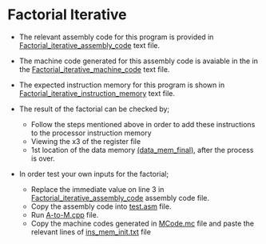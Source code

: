 # Factorial Iterative

- The relevant assembly code for this program is provided in [Factorial_iterative_assembly_code](Factorial_iterative/Factorial_iterative_assembly_code.txt) text file.

- The machine code generated for this assembly code is avaiable in the in the [Factorial_iterative_machine_code](Factorial_iterative/Factorial_iterative_machine_code.txt) text file.

- The expected instruction memory for this program is shown in [Factorial_iterative_instruction_memory](Factorial_iterative/Factorial_iterative_instruction_memory.txt) text file.

- The result of the factorial can be checked by;

  - Follow the steps mentioned above in order to add these instructions to the processor instruction memory
  - Viewing the x3 of the register file
  - 1st location of the data memory [(data_mem_final)](../src/data_mem_final.txt), after the process is over.

- In order test your own inputs for the factorial;
  - Replace the immediate value on line 3 in [Factorial_iterative_assembly_code](Factorial_iterative/Factorial_iterative_assembly_code.txt) assembly code file.
  - Copy the assembly code into [test.asm](test.asm) file.
  - Run [A-to-M.cpp](A-to-M.cpp) file.
  - Copy the machine codes generated in [MCode.mc](MCode.mc) file and paste the relevant lines of [ins_mem_init.txt](../src/ins_mem_init.txt) file
